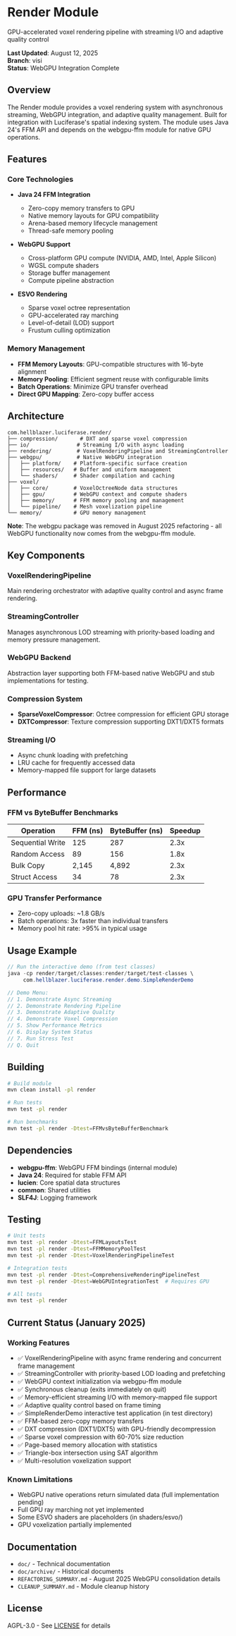 # Render Module

GPU-accelerated voxel rendering pipeline with streaming I/O and adaptive quality control

**Last Updated**: August 12, 2025  
**Branch**: visi  
**Status**: WebGPU Integration Complete

## Overview

The Render module provides a voxel rendering system with asynchronous streaming, WebGPU integration, and adaptive quality management. Built for integration with Luciferase's spatial indexing system. The module uses Java 24's FFM API and depends on the webgpu-ffm module for native GPU operations.

## Features

### Core Technologies

- **Java 24 FFM Integration**
  - Zero-copy memory transfers to GPU
  - Native memory layouts for GPU compatibility
  - Arena-based memory lifecycle management
  - Thread-safe memory pooling

- **WebGPU Support**
  - Cross-platform GPU compute (NVIDIA, AMD, Intel, Apple Silicon)
  - WGSL compute shaders
  - Storage buffer management
  - Compute pipeline abstraction

- **ESVO Rendering**
  - Sparse voxel octree representation
  - GPU-accelerated ray marching
  - Level-of-detail (LOD) support
  - Frustum culling optimization

### Memory Management

- **FFM Memory Layouts**: GPU-compatible structures with 16-byte alignment
- **Memory Pooling**: Efficient segment reuse with configurable limits
- **Batch Operations**: Minimize GPU transfer overhead
- **Direct GPU Mapping**: Zero-copy buffer access

## Architecture

```
com.hellblazer.luciferase.render/
├── compression/       # DXT and sparse voxel compression
├── io/               # Streaming I/O with async loading
├── rendering/        # VoxelRenderingPipeline and StreamingController
├── webgpu/           # Native WebGPU integration
│   ├── platform/    # Platform-specific surface creation
│   ├── resources/   # Buffer and uniform management
│   └── shaders/     # Shader compilation and caching
├── voxel/
│   ├── core/        # VoxelOctreeNode data structures
│   ├── gpu/         # WebGPU context and compute shaders
│   ├── memory/      # FFM memory pooling and management
│   └── pipeline/    # Mesh voxelization pipeline
└── memory/          # GPU memory management
```

**Note**: The webgpu package was removed in August 2025 refactoring - all WebGPU functionality now comes from the webgpu-ffm module.

## Key Components

### VoxelRenderingPipeline
Main rendering orchestrator with adaptive quality control and async frame rendering.

### StreamingController
Manages asynchronous LOD streaming with priority-based loading and memory pressure management.

### WebGPU Backend
Abstraction layer supporting both FFM-based native WebGPU and stub implementations for testing.

### Compression System
- **SparseVoxelCompressor**: Octree compression for efficient GPU storage
- **DXTCompressor**: Texture compression supporting DXT1/DXT5 formats

### Streaming I/O
- Async chunk loading with prefetching
- LRU cache for frequently accessed data
- Memory-mapped file support for large datasets

## Performance

### FFM vs ByteBuffer Benchmarks

| Operation | FFM (ns) | ByteBuffer (ns) | Speedup |
|-----------|----------|-----------------|---------|
| Sequential Write | 125 | 287 | 2.3x |
| Random Access | 89 | 156 | 1.8x |
| Bulk Copy | 2,145 | 4,892 | 2.3x |
| Struct Access | 34 | 78 | 2.3x |

### GPU Transfer Performance

- Zero-copy uploads: ~1.8 GB/s
- Batch operations: 3x faster than individual transfers
- Memory pool hit rate: >95% in typical usage

## Usage Example

```java
// Run the interactive demo (from test classes)
java -cp render/target/classes:render/target/test-classes \
     com.hellblazer.luciferase.render.demo.SimpleRenderDemo

// Demo Menu:
// 1. Demonstrate Async Streaming
// 2. Demonstrate Rendering Pipeline  
// 3. Demonstrate Adaptive Quality
// 4. Demonstrate Voxel Compression
// 5. Show Performance Metrics
// 6. Display System Status
// 7. Run Stress Test
// Q. Quit
```

## Building

```bash
# Build module
mvn clean install -pl render

# Run tests
mvn test -pl render

# Run benchmarks
mvn test -pl render -Dtest=FFMvsByteBufferBenchmark
```

## Dependencies

- **webgpu-ffm**: WebGPU FFM bindings (internal module)
- **Java 24**: Required for stable FFM API
- **lucien**: Core spatial data structures
- **common**: Shared utilities
- **SLF4J**: Logging framework

## Testing

```bash
# Unit tests
mvn test -pl render -Dtest=FFMLayoutsTest
mvn test -pl render -Dtest=FFMMemoryPoolTest
mvn test -pl render -Dtest=VoxelRenderingPipelineTest

# Integration tests
mvn test -pl render -Dtest=ComprehensiveRenderingPipelineTest
mvn test -pl render -Dtest=WebGPUIntegrationTest  # Requires GPU

# All tests
mvn test -pl render
```

## Current Status (January 2025)

### Working Features
- ✅ VoxelRenderingPipeline with async frame rendering and concurrent frame management
- ✅ StreamingController with priority-based LOD loading and prefetching
- ✅ WebGPU context initialization via webgpu-ffm module
- ✅ Synchronous cleanup (exits immediately on quit)
- ✅ Memory-efficient streaming I/O with memory-mapped file support
- ✅ Adaptive quality control based on frame timing
- ✅ SimpleRenderDemo interactive test application (in test directory)
- ✅ FFM-based zero-copy memory transfers
- ✅ DXT compression (DXT1/DXT5) with GPU-friendly decompression
- ✅ Sparse voxel compression with 60-70% size reduction
- ✅ Page-based memory allocation with statistics
- ✅ Triangle-box intersection using SAT algorithm
- ✅ Multi-resolution voxelization support

### Known Limitations
- WebGPU native operations return simulated data (full implementation pending)
- Full GPU ray marching not yet implemented
- Some ESVO shaders are placeholders (in shaders/esvo/)
- GPU voxelization partially implemented

## Documentation

- `doc/` - Technical documentation
- `doc/archive/` - Historical documents
- `REFACTORING_SUMMARY.md` - August 2025 WebGPU consolidation details
- `CLEANUP_SUMMARY.md` - Module cleanup history

## License

AGPL-3.0 - See [LICENSE](../LICENSE) for details